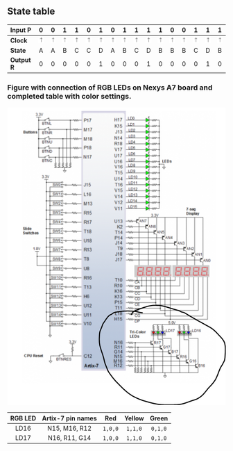 ## State table

| **Input P** | 0 | 0 | 1 | 1 | 0 | 1 | 0 | 1 | 1 | 1 | 1 | 0 | 0 | 1 | 1 | 1 |
| :-- | :-: | :-: | :-: | :-: | :-: | :-: | :-: | :-: | :-: | :-: | :-: | :-: | :-: | :-: | :-: | :-: |
| **Clock** | ![1](IMAGES/sipka.PNG) | ![1](IMAGES/sipka.PNG) | ![1](IMAGES/sipka.PNG) | ![1](IMAGES/sipka.PNG) | ![1](IMAGES/sipka.PNG) | ![1](IMAGES/sipka.PNG) | ![1](IMAGES/sipka.PNG) | ![1](IMAGES/sipka.PNG) | ![1](IMAGES/sipka.PNG) | ![1](IMAGES/sipka.PNG) | ![1](IMAGES/sipka.PNG) | ![1](IMAGES/sipka.PNG) | ![1](IMAGES/sipka.PNG) | ![1](IMAGES/sipka.PNG) | ![1](IMAGES/sipka.PNG) | ![1](IMAGES/sipka.PNG) |
| **State** | A | A | B | C | C | D | A | B | C | D | B | B | B | C | D | B |
| **Output R** | 0 | 0 | 0 | 0 | 0 | 1 | 0 | 0 | 0 | 1 | 0 | 0 | 0 | 0 | 1 | 0 |

### Figure with connection of RGB LEDs on Nexys A7 board and completed table with color settings.

![1](IMAGES/schema1.PNG)

| **RGB LED** | **Artix-7 pin names** | **Red** | **Yellow** | **Green** |
| :-: | :-: | :-: | :-: | :-: |
| LD16 | N15, M16, R12 | `1,0,0` | `1,1,0` | `0,1,0` |
| LD17 | N16, R11, G14 | `1,0,0` | `1,1,0` | `0,1,0` |

